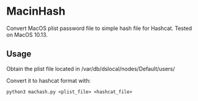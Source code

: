 # MacinHash
Convert MacOS plist password file to simple hash file for Hashcat. Tested on MacOS 10.13.

## Usage
Obtain the plist file located in /var/db/dslocal/nodes/Default/users/

Convert it to hashcat format with:
```
python3 machash.py <plist_file> <hashcat_file>
```
